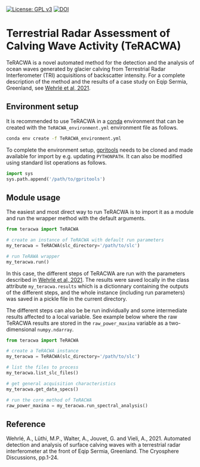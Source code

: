 [![License: GPL v3](https://img.shields.io/badge/License-GPLv3-blue.svg)](https://www.gnu.org/licenses/gpl-3.0)
[![DOI](https://zenodo.org/badge/DOI/10.5281/zenodo.5770016.svg)](https://doi.org/10.5281/zenodo.5770016)
# Terrestrial Radar Assessment of Calving Wave Activity (TeRACWA)

TeRACWA is a novel automated method for the detection and the analysis of ocean waves generated by glacier calving from Terrestrial Radar Interferometer (TRI) acquisitions of backscatter intensity. For a complete description of the method and the results of a case study on Eqip Sermia, Greenland, see [Wehrlé et al, 2021](https://tc.copernicus.org/preprints/tc-2021-33/).

## Environment setup

It is recommended to use TeRACWA in a [conda](https://docs.conda.io/projects/conda/en/latest/user-guide/tasks/manage-environments.html) environment that can be created with the ```TeRACWA_environment.yml``` environment file as follows.
``` bash
conda env create -f TeRACWA_environment.yml
```
To complete the environment setup, [gpritools](https://git.sr.ht/~scinu/gpritools) needs to be cloned and made available for import by e.g. updating ```PYTHONPATH```. It can also be modified using standard list operations as follows.

``` python
import sys
sys.path.append('/path/to/gpritools')
``` 

## Module usage

The easiest and most direct way to run TeRACWA is to import it as a module and run the wrapper method with the default arguments.

``` python
from teracwa import TeRACWA

# create an instance of TeRACWA with default run parameters
my_teracwa = TeRACWA(slc_directory='/path/to/slc')

# run TeRAWA wrapper
my_teracwa.run()
``` 

In this case, the different steps of TeRACWA are run with the parameters described in [Wehrlé et al, 2021](https://tc.copernicus.org/preprints/tc-2021-33/). The results were saved locally in the class attribute ```my_teracwa.results``` which is a dictionnary containing the outputs of the different steps, and the whole instance (including run parameters) was saved in a pickle file in the current directory.

The different steps can also be be run individually and some intermediate results affected to a local variable. See example below where the raw TeRACWA results are stored in the ```raw_power_maxima``` variable as a two-dimensional ```numpy.ndarray```.

``` python
from teracwa import TeRACWA

# create a TeRACWA instance
my_teracwa = TeRACWA(slc_directory='/path/to/slc')

# list the files to process
my_teracwa.list_slc_files()

# get general acquisition characteristics
my_teracwa.get_data_specs()

# run the core method of TeRACWA
raw_power_maxima = my_teracwa.run_spectral_analysis()
``` 

## Reference

Wehrlé, A., Lüthi, M.P., Walter, A., Jouvet, G. and Vieli, A., 2021. Automated detection and analysis of surface calving waves with a terrestrial radar interferometer at the front of Eqip Sermia, Greenland. The Cryosphere Discussions, pp.1-24.
